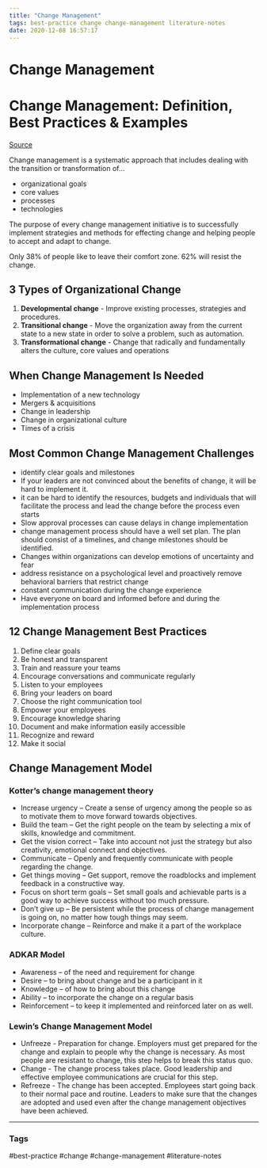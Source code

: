 ```yaml
---
title: "Change Management"
tags: best-practice change change-management literature-notes
date: 2020-12-08 16:57:17
---
```


# Change Management

# Change Management: Definition, Best Practices & Examples

[Source](https://blog.smarp.com/change-management-definition-best-practices-examples)

Change management is a systematic approach that includes dealing with the transition or transformation of...
- organizational goals
- core values
- processes
- technologies

The purpose of every change management initiative is to successfully implement strategies and methods for effecting change and helping people to accept and adapt to change.

Only 38% of people like to leave their comfort zone. 62% will resist the change.

## 3 Types of Organizational Change

1. **Developmental change** - Improve existing processes, strategies and procedures.
2. **Transitional change** - Move the organization away from the current state to a new state in order to solve a problem, such as automation.
3. **Transformational change** - Change that radically and fundamentally alters the culture, core values and operations

## When Change Management Is Needed

- Implementation of a new technology
- Mergers & acquisitions
- Change in leadership
- Change in organizational culture
- Times of a crisis

## Most Common Change Management Challenges

- identify clear goals and milestones
- If your leaders are not convinced about the benefits of change, it will be hard to implement it.
- it can be hard to identify the resources, budgets and individuals that will facilitate the process and lead the change before the process even starts
- Slow approval processes can cause delays in change implementation
- change management process should have a well set plan. The plan should consist of a timelines, and change milestones should be identified.
- Changes within organizations can develop emotions of uncertainty and fear
- address resistance on a psychological level and proactively remove behavioral barriers that restrict change
- constant communication during the change experience
- Have everyone on board and informed before and during the implementation process

## 12 Change Management Best Practices

1. Define clear goals
2. Be honest and transparent
3. Train and reassure your teams
4. Encourage conversations and communicate regularly
5. Listen to your employees
6. Bring your leaders on board
7. Choose the right communication tool
8. Empower your employees
9. Encourage knowledge sharing
10. Document and make information easily accessible
11. Recognize and reward
12. Make it social

## Change Management Model

### Kotter’s change management theory

- Increase urgency – Create a sense of urgency among the people so as to motivate them to move forward towards objectives.
- Build the team – Get the right people on the team by selecting a mix of skills, knowledge and commitment.
- Get the vision correct – Take into account not just the strategy but also creativity, emotional connect and objectives.
- Communicate – Openly and frequently communicate with people regarding the change.
- Get things moving – Get support, remove the roadblocks and implement feedback in a constructive way.
- Focus on short term goals – Set small goals and achievable parts is a good way to achieve success without too much pressure.
- Don’t give up – Be persistent while the process of change management is going on, no matter how tough things may seem.
- Incorporate change – Reinforce and make it a part of the workplace culture.

### ADKAR Model

- Awareness – of the need and requirement for change
- Desire – to bring about change and be a participant in it
- Knowledge – of how to bring about this change
- Ability – to incorporate the change on a regular basis
- Reinforcement – to keep it implemented and reinforced later on as well.

### Lewin’s Change Management Model

- Unfreeze - Preparation for change. Employers must get prepared for the change and explain to people why the change is necessary. As most people are resistant to change, this step helps to break this status quo.
- Change - The change process takes place. Good leadership and effective employee communications are crucial for this step. 
- Refreeze - The change has been accepted. Employees start going back to their normal pace and routine. Leaders to make sure that the changes are adopted and used even after the change management objectives have been achieved.



---
### Tags
#best-practice #change #change-management #literature-notes
